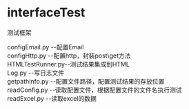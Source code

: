 # interfaceTest
测试框架

configEmail.py   --配置Email  
configHttp.py    --配置http，封装post\get方法  
HTMLTestRunner.py--测试结果集成到HTML  
Log.py           --写日志文件  
getpathinfo.py   --配置文件路径，配置测试结果的存放位置  
readConfig.py    --读取配置文件，根据配置文件的文件名执行测试  
readExcel.py     --读取excel的数据  


